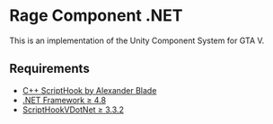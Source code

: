 Rage Component .NET
============================

This is an implementation of the Unity Component System for GTA V.

## Requirements

* [C++ ScriptHook by Alexander Blade](http://www.dev-c.com/gtav/scripthookv/)
* [.NET Framework ≥ 4.8](https://dotnet.microsoft.com/download/dotnet-framework/net48)
* [ScriptHookVDotNet ≥ 3.3.2](https://github.com/crosire/scripthookvdotnet)
